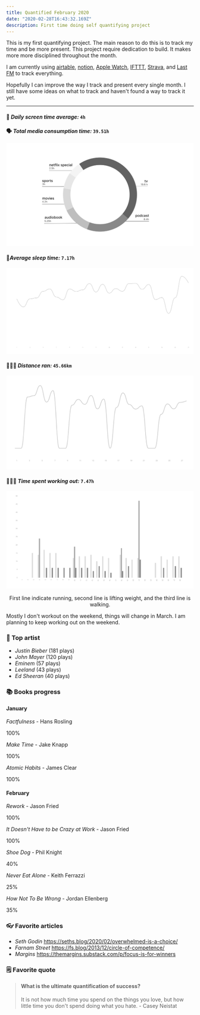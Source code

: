 ```yaml
---
title: Quantified February 2020
date: "2020-02-28T16:43:32.169Z"
description: First time doing self quantifying project
---
```


This is my first quantifying project. The main reason to do this is to track my time and be more present. This project require dedication to build. It makes more more disciplined throughout the month.

I am currently using [airtable](https://airtable.com), [notion](https://notion.so), [Apple Watch](https://www.apple.com/id/watch/), [IFTTT](https://ifttt.com/), [Strava](https://strava.com), and [Last FM](https://last.fm) to track everything.

Hopefully I can improve the way I track and present every single month. I still have some ideas on what to track and haven't found a way to track it yet.

---

#### 📱 *Daily screen time average:* `4h`

#### 🗣 *Total media consumption time:* `39.51h`

![Media Chart](./media.png)


#### 🛌*Average sleep time:* `7.17h`

![Sleep Chart](./sleep.png)

#### 🏃🏻‍♂️ *Distance ran:* `45.66km`

![Running chart](./run.png)

#### 🏋🏻‍♀️ *Time spent working out:* `7.47h`

![Workout chart](./workout.png)

<p align="center">First line indicate running, second line is lifting weight, and the third line is walking.</p>

Mostly I don't workout on the weekend, things will change in March. I am planning to keep working out on the weekend.

### 🎤 Top artist

- *Justin Bieber* (181 plays)
- *John Mayer* (120 plays)
- *Eminem* (57 plays)
- *Leeland* (43 plays)
- *Ed Sheeran* (40 plays)

### 📚 Books progress

#### January

*Factfulness* - Hans Rosling
<div class="progress-wrapper">
  <div class="progress-bar">
    <div class="inner" style="width: 100%"></div>
  </div>
  <span>100%</span>
</div>

*Make Time* - Jake Knapp
<div class="progress-wrapper">
  <div class="progress-bar">
    <div class="inner" style="width: 100%"></div>
  </div>
  <span>100%</span>
</div>

*Atomic Habits* - James Clear
<div class="progress-wrapper">
  <div class="progress-bar">
    <div class="inner" style="width: 100%"></div>
  </div>
  <span>100%</span>
</div>

#### February

*Rework* - Jason Fried
<div class="progress-wrapper">
  <div class="progress-bar">
    <div class="inner" style="width: 100%"></div>
  </div>
  <span>100%</span>
</div>


*It Doesn't Have to be Crazy at Work* - Jason Fried
<div class="progress-wrapper">
  <div class="progress-bar">
    <div class="inner" style="width: 100%"></div>
  </div>
  <span>100%</span>
</div>

*Shoe Dog* - Phil Knight
<div class="progress-wrapper">
  <div class="progress-bar">
    <div class="inner" style="width: 40%"></div>
  </div>
  <span>40%</span>
</div>

*Never Eat Alone* - Keith Ferrazzi
<div class="progress-wrapper">
  <div class="progress-bar">
    <div class="inner" style="width: 25%"></div>
  </div>
  <span>25%</span>
</div>

*How Not To Be Wrong* - Jordan Ellenberg
<div class="progress-wrapper">
  <div class="progress-bar">
    <div class="inner" style="width: 35%"></div>
  </div>
  <span>35%</span>
</div>


### 👓 Favorite articles

- *Seth Godin* https://seths.blog/2020/02/overwhelmed-is-a-choice/
- *Farnam Street* https://fs.blog/2013/12/circle-of-competence/
- *Margins* https://themargins.substack.com/p/focus-is-for-winners

### 🗒 Favorite quote

> #### What is the ultimate quantification of success? 
>
> It is not how much time you spend on the things you love, but how little time you don't spend doing what you hate. - Casey Neistat

